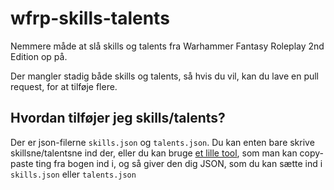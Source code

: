 # wfrp-skills-talents

Nemmere måde at slå skills og talents fra Warhammer Fantasy Roleplay 2nd Edition op på. 

Der mangler stadig både skills og talents, så hvis du vil, kan du lave en pull request, for at tilføje flere.

## Hvordan tilføjer jeg skills/talents?

Der er json-filerne `skills.json` og `talents.json`.
Du kan enten bare skrive skillsne/talentsne ind der, eller du kan bruge [et lille tool](https://vituskh.github.io/wfrp-skills-talents/fixfrabogen.html), som man kan copy-paste ting fra bogen ind i, og så giver den dig JSON, som du kan sætte ind i `skills.json` eller `talents.json`